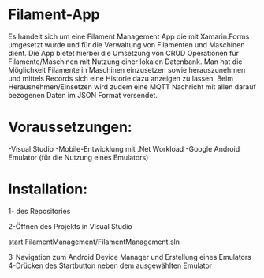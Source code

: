 # Filament-App

Es handelt sich um eine Filament Management App die mit Xamarin.Forms umgesetzt wurde und für die Verwaltung von Filamenten und Maschinen dient. Die App bietet hierbei die Umsetzung von CRUD Operationen für Filamente/Maschinen mit Nutzung einer lokalen Datenbank. Man hat die Möglichkeit Filamente in Maschinen einzusetzen sowie herauszunehmen und mittels Records sich eine Historie dazu anzeigen zu lassen. Beim Herausnehmen/Einsetzen wird zudem eine MQTT Nachricht mit allen darauf bezogenen Daten im JSON Format versendet.


# Voraussetzungen:

-Visual Studio
-Mobile-Entwicklung mit .Net Workload
-Google Android Emulator (für die Nutzung eines Emulators)


# Installation:

1- des Repositories

2-Öffnen des Projekts in Visual Studio

start FilamentManagement/FilamentManagement.sln

3-Navigation zum Android Device Manager und Erstellung eines Emulators
4-Drücken des Startbutton neben dem ausgewählten Emulator
